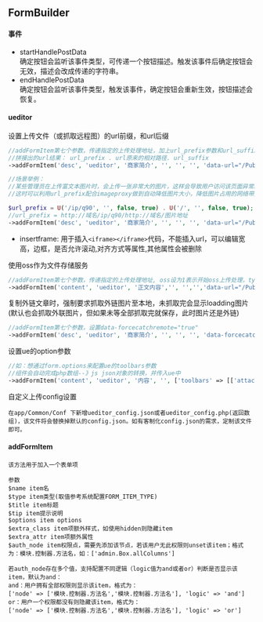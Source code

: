 ## FormBuilder

#### 事件
+ startHandlePostData   
确定按钮会监听该事件类型，可传递一个按钮描述。触发该事件后确定按钮会无效，描述会改成传递的字符串。
+ endHandlePostData  
确定按钮会监听该事件类型，触发该事件，确定按钮会重新生效，按钮描述会恢复。

#### ueditor
设置上传文件（或抓取远程图）的url前缀，和url后缀
```php
//addFormItem第七个参数，传递指定的上传处理地址，加上url_prefix参数和url_suffix
//拼接出的url结果： url_prefix . url原来的相对路径. url_suffix
->addFormItem('desc', 'ueditor', '商家简介', '', '', '', 'data-url="/Public/libs/ueditor/php/controller.php?url_prefix=prefix地址&url_suffix=后缀"')

//场景举例：
//某些管理员在上传富文本图片时，会上传一张非常大的图片，这样会导致用户访问该页面异常缓慢
//这时可以利用url_prefix配合imageproxy做到自动降低图片大小，降低图片占用的网络带宽

$url_prefix = U('/ip/q90', '', false, true) . U('/', '', false, true);
//url_prefix = http://域名/ip/q90/http://域名/图片地址
->addFormItem('desc', 'ueditor', '商家简介', '', '', '', 'data-url="/Public/libs/ueditor/php/controller.php?url_prefix=' . $url_prefix . '"')
```
+ insertframe: 用于插入```<iframe></iframe>```代码，不能插入url，可以编辑宽高，边框，是否允许滚动,对齐方式等属性,其他属性会被删除

使用oss作为文件存储服务
```php
//addFormItem第七个参数，传递指定的上传处理地址, oss设为1表示开始oss上传处理，type为指定的上传配置类型
->addFormItem('content', 'ueditor', '正文内容','', '','','data-url="/Public/libs/ueditor/php/controller.php?oss=1&type=image"')
```

复制外链文章时，强制要求抓取外链图片至本地，未抓取完会显示loadding图片(默认也会抓取外联图片，但如果未等全部抓取完就保存，此时图片还是外链)
```php
//addFormItem第七个参数，设置data-forcecatchremote="true"
->addFormItem('desc', 'ueditor', '商家简介', '', '', '', 'data-forcecatchremote="true"')
```

设置ue的option参数
```php
//如：想通过form.options来配置ue的toolbars参数
//组件会自动完成php数组--》js json对象的转换，并传入ue中
->addFormItem('content', 'ueditor', '内容', '', ['toolbars' => [['attachment']]])
```

自定义上传config设置

```blade
在app/Common/Conf 下新增ueditor_config.json或者ueditor_config.php(返回数组)，该文件将会替换掉默认的config.json。如有客制化config.json的需求，定制该文件即可。
```

#### addFormItem
```blade
该方法用于加入一个表单项

参数
$name item名
$type item类型(取值参考系统配置FORM_ITEM_TYPE)
$title item标题
$tip item提示说明
$options item options
$extra_class item项额外样式，如使用hidden则隐藏item
$extra_attr item项额外属性
$auth_node item权限点，需要先添加该节点，若该用户无此权限则unset该item；格式为：模块.控制器.方法名，如：['admin.Box.allColumns']

若auth_node存在多个值，支持配置不同逻辑（logic值为and或者or）判断是否显示该item，默认为and：
and：用户拥有全部权限则显示该item，格式为：
['node' => ['模块.控制器.方法名','模块.控制器.方法名'], 'logic' => 'and']
or：用户一个权限都没有则隐藏该item，格式为：
['node' => ['模块.控制器.方法名','模块.控制器.方法名'], 'logic' => 'or']

```
